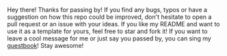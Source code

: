 Hey there! Thanks for passing by!
If you find any bugs, typos or have a suggestion on how this repo could be improved, don't hesitate to open a pull request or an issue with your ideas.
If you like my README and want to use it as a template for yours, feel free to star and fork it!
If you want to leave a cool message for me or just say you passed by, you can sing my <a href="https://github.com/venombolteop/venombolteop/issues/new?template=guestbook-entry.md">guestbook</a>!
Stay awesome!
